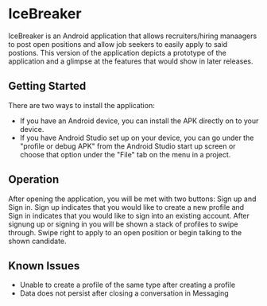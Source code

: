 # IceBreaker

IceBreaker is an Android application that allows recruiters/hiring manaagers to post open positions and allow job seekers to easily apply to said postions. This version of the application depicts a prototype of the application and a glimpse at the features that would show in later releases.

## Getting Started

There are two ways to install the application:
- If you have an Android device, you can install the APK directly on to your device.
- If you have Android Studio set up on your device, you can go under the "profile or debug APK" from the Android Studio start up screen or choose that option under the "File" tab on the menu in a project.

## Operation

After opening the application, you will be met with two buttons: Sign up and Sign in. Sign up indicates that you would like to create a new profile and Sign in indicates that you would like to sign into an existing account. After signung up or signing in you will be shown a stack of profiles to swipe through. Swipe right to apply to an open position or begin talking to the shown candidate. 

## Known Issues

- Unable to create a profile of the same type after creating a profile
- Data does not persist after closing a conversation in Messaging

